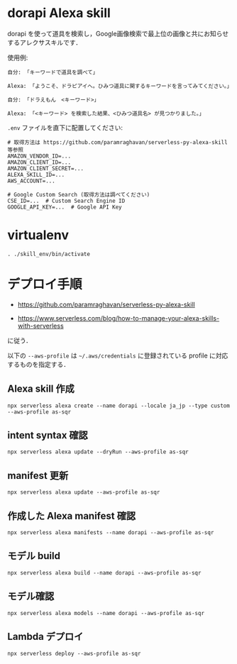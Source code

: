 # dorapi Alexa skill
dorapi を使って道具を検索し，Google画像検索で最上位の画像と共にお知らせするアレクサスキルです．

使用例:

```
自分: 「キーワードで道具を調べて」
```

```
Alexa: 「ようこそ、ドラピアイへ。ひみつ道具に関するキーワードを言ってみてください。」
```

```
自分: 「ドラえもん　<キーワード>」
```

```
Alexa: 「<キーワード> を検索した結果、<ひみつ道具名> が見つかりました。」
```

`.env` ファイルを直下に配置してください:
```
# 取得方法は https://github.com/paramraghavan/serverless-py-alexa-skill 等参照
AMAZON_VENDOR_ID=...
AMAZON_CLIENT_ID=...
AMAZON_CLIENT_SECRET=...
ALEXA_SKILL_ID=...
AWS_ACCOUNT=...

# Google Custom Search (取得方法は調べてください)
CSE_ID=...  # Custom Search Engine ID
GOOGLE_API_KEY=...  # Google API Key
```

# virtualenv
```
. ./skill_env/bin/activate
```

# デプロイ手順
- https://github.com/paramraghavan/serverless-py-alexa-skill

- https://www.serverless.com/blog/how-to-manage-your-alexa-skills-with-serverless

に従う．

以下の `--aws-profile` は `~/.aws/credentials` に登録されている profile に対応するものを指定する．

## Alexa skill 作成
```
npx serverless alexa create --name dorapi --locale ja_jp --type custom --aws-profile as-sqr
```

## intent syntax 確認
```
npx serverless alexa update --dryRun --aws-profile as-sqr
```

## manifest 更新

```
npx serverless alexa update --aws-profile as-sqr
```

## 作成した Alexa manifest 確認
```
npx serverless alexa manifests --name dorapi --aws-profile as-sqr
```

## モデル build
```
npx serverless alexa build --name dorapi --aws-profile as-sqr
```

## モデル確認
```
npx serverless alexa models --name dorapi --aws-profile as-sqr
```

## Lambda デプロイ
```
npx serverless deploy --aws-profile as-sqr
```
